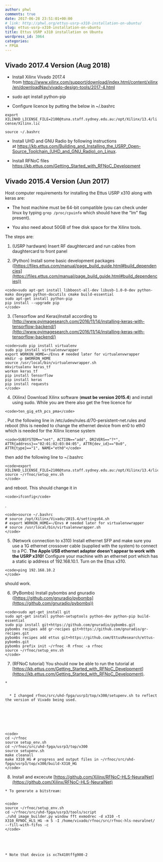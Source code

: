 ```yaml
---
author: phwl
comments: true
date: 2017-06-28 23:51:01+00:00
# link: http://phwl.org/ettus-usrp-x310-installation-on-ubuntu/
slug: ettus-usrp-x310-installation-on-ubuntu
title: Ettus USRP x310 installation on Ubuntu
wordpress_id: 3064
categories:
- FPGA
---
```


## Vivado 2017.4 Version (Aug 2018)






  * Install Xilinx Vivado 2017.4 from https://www.xilinx.com/support/download/index.html/content/xilinx/en/downloadNav/vivado-design-tools/2017-4.html


  * sudo apt install python-pip


  * Configure licence by putting the below in ~/.bashrc


`export XILINXD_LICENSE_FILE=2100@tuna.staff.sydney.edu.au:/opt/Xilinx/13.4/license/Xilinx.lic`

`source ~/.bashrc`




  * Install UHD and GNU Radio by following instructions at https://kb.ettus.com/Building_and_Installing_the_USRP_Open-Source_Toolchain_(UHD_and_GNU_Radio)_on_Linux.


  * Install RFNoC files https://kb.ettus.com/Getting_Started_with_RFNoC_Development




## Vivado 2015.4 Version (Jun 2017)


Host computer requirements for installing the Ettus USRP x310 along with keras are:




  * The host machine must be 64-bit compatible (you can check under linux by typing `grep /proc/cpuinfo` which should have the "lm" flag present).


  * You also need about 50GB of free disk space for the Xilinx tools.


The steps are:
<!-- more -->


  1. (USRP hardware) Insert RF daughtercard and run cables from daughtercard to front panel


  2. (Python) Install some basic development packages ([https://files.ettus.com/manual/page_build_guide.html#build_dependencies](https://files.ettus.com/manual/page_build_guide.html#build_dependencies))


    <code>sudo apt-get install libboost-all-dev libusb-1.0-0-dev python-mako doxygen python-docutils cmake build-essential
    sudo apt-get install python-pip
    pip install --upgrade pip
    </code>





  3. (Tensorflow and Keras)Install according to [http://www.pyimagesearch.com/2016/11/14/installing-keras-with-tensorflow-backend/](http://www.pyimagesearch.com/2016/11/14/installing-keras-with-tensorflow-backend/)


    <code>sudo pip install virtualenv
    sudo pip install virtualenvwrapper
    export WORKON_HOME=~/Envs # needed later for virtualenvwrapper
    mkdir -p $WORKON_HOME
    source /usr/local/bin/virtualenvwrapper.sh
    mkvirtualenv keras_tf
    workon keras_tf
    pip install tensorflow
    pip install keras
    pip install requests
    </code>





  4. (Xilinx) Download Xilinx software (**must be version 2015.4**) and install using sudo. While you are there also get the free licence for


    <code>ten_gig_eth_pcs_pma</code>


. Put the following line in /etc/udev/rules.d/70-persistent-net.rules and reboot (this is needed to change the ethernet device from en0 to eth0 which is needed for the Xilinx license system


    <code>SUBSYSTEM=="net", ACTION=="add", DRIVERS=="?*", ATTR{address}=="02:01:02:03:04:05", ATTR{dev_id}=="0x0", ATTR{type}=="1", NAME="eth0"</code>


then add the following line to ~/.bashrc


    <code>export XILINXD_LICENSE_FILE=2100@tuna.staff.sydney.edu.au:/opt/Xilinx/13.4/license/Xilinx.lic
    source ~/rfnoc/setup_env.sh
    </code>


and reboot. This should change it in


    <code>ifconfig</code>


.


    <code>source ~/.bashrc
    # source /opt/Xilinx/Vivado/2015.4/settings64.sh
    # export WORKON_HOME=~/Envs # needed later for virtualenvwrapper
    # source /usr/local/bin/virtualenvwrapper.sh
    </code>





  5. (Network connection to x310) Install ethernet SFP and make sure you use a 1G ethernet crossover cable (supplied with the system) to connect to a PC. **The Apple USB ethernet adaptor doesn't appear to work with the USRP x310!** Configure your machine with an ethernet port which has a static ip address of 192.168.10.1. Turn on the Ettus x310.


    <code>ping 192.168.10.2
    </code>


should work.


  6. (PyBombs) Install pybombs and gnuradio ([https://github.com/gnuradio/pybombs](https://github.com/gnuradio/pybombs))


    <code>sudo apt-get install git
    sudo apt-get install python-setuptools python-dev python-pip build-essential
    sudo pip install git+https://github.com/gnuradio/pybombs.git
    pybombs recipes add gr-recipes git+https://github.com/gnuradio/gr-recipes.git
    pybombs recipes add ettus git+https://github.com/EttusResearch/ettus-pybombs.git
    pybombs prefix init ~/rfnoc -R rfnoc -a rfnoc
    source ~/rfnoc/setup_env.sh
    </code>





  7. (RFNoC tutorial) You should now be able to run the tutorial at [https://kb.ettus.com/Getting_Started_with_RFNoC_Development](https://kb.ettus.com/Getting_Started_with_RFNoC_Development).


    *


      * I changed rfnoc/src/uhd-fpga/usrp3/top/x300/setupenv.sh to reflect the version of Vivado being used.







    <code>
    cd ~/rfnoc
    source setup_env.sh
    cd ~/rfnoc/src/uhd-fpga/usrp3/top/x300
    source setupenv.sh
    make cleanall
    make X310_HG # progress and output files in ~/rfnoc/src/uhd-fpga/usrp3/top/x300/build-X310_HG
    </code>





  8. Install and excecute [https://github.com/Xilinx/RFNoC-HLS-NeuralNet](https://github.com/Xilinx/RFNoC-HLS-NeuralNet)


    * To generate a bitstream:


    <code>
    source ~/rfnoc/setup_env.sh
    cd ~/rfnoc/src/uhd-fpga/usrp3/tools/script
    ./uhd_image_builder.py window fft exmodrec -d x310 -t X310_RFNOC_HLS_HG -m 5 -I /home/vivado/rfnoc/src/rfnoc-hls-neuralnet/ --fill-with-fifos -c
    </code>





    * Note that device is xc7k410tffg900-2





